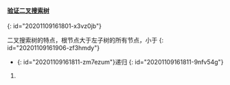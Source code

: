 #### [验证二叉搜索树](https://leetcode-cn.com/problems/validate-binary-search-tree/)
{: id="20201109161801-x3vz0jb"}

二叉搜索树的特点，根节点大于左子树的所有节点，小于
{: id="20201109161906-zf3hmdy"}

* {: id="20201109161811-zm7ezum"}递归
{: id="20201109161811-9nfv54g"}

1.
